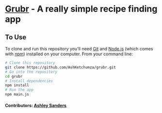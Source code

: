 # [Grubr](https://grubr.app/) - A really simple recipe finding app

## To Use

To clone and run this repository you'll need [Git](https://git-scm.com) and [Node.js](https://nodejs.org/en/download/) (which comes with [npm](http://npmjs.com)) installed on your computer. From your command line:

```bash
# Clone this repository
git clone https://github.com/AshKetchumza/grubr.git
# Go into the repository
cd grubr
# Install dependencies
npm install
# Run the app
npm main.js
```

#### Contributors: [Ashley Sanders](https://twitter.com/AshMikeKetchum)
